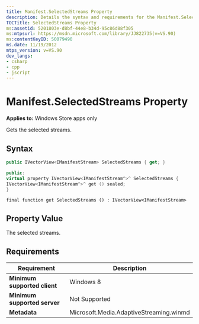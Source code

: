 ```yaml
---
title: Manifest.SelectedStreams Property
description: Details the syntax and requirements for the Manifest.SelectedStreams property and gets the selected streams.
TOCTitle: SelectedStreams Property
ms:assetid: 5201803e-d8bf-44e8-b34d-95c86d88f305
ms:mtpsurl: https://msdn.microsoft.com/library/JJ822735(v=VS.90)
ms:contentKeyID: 50079490
ms.date: 11/19/2012
mtps_version: v=VS.90
dev_langs:
- csharp
- cpp
- jscript
---
```


# Manifest.SelectedStreams Property

**Applies to:** Windows Store apps only

Gets the selected streams.

## Syntax

```csharp
public IVectorView<IManifestStream> SelectedStreams { get; }
```

```cpp
public:
virtual property IVectorView<IManifestStream^>^ SelectedStreams {
IVectorView<IManifestStream^>^ get () sealed;
}
```

```jscript
final function get SelectedStreams () : IVectorView<IManifestStream>
```

## Property Value

The selected streams.

## Requirements

|Requirement|Description|
|--- |--- |
|**Minimum supported client**|Windows 8|
|**Minimum supported server**|Not Supported|
|**Metadata**|Microsoft.Media.AdaptiveStreaming.winmd|

